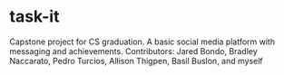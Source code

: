 # task-it
Capstone project for CS graduation. A basic social media platform with messaging and achievements. Contributors: Jared Bondo, Bradley Naccarato, Pedro Turcios, Allison Thigpen, Basil Buslon, and myself
